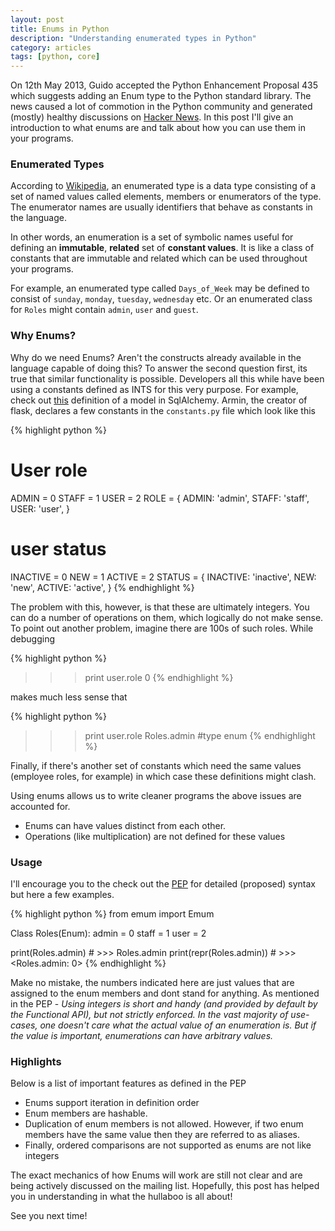 ```yaml
---
layout: post
title: Enums in Python 
description: "Understanding enumerated types in Python"
category: articles
tags: [python, core]
---
```


On 12th May 2013, Guido accepted the Python Enhancement Proposal 435 which suggests adding an Enum type to the Python standard library. The news caused a lot of commotion in the Python community and generated (mostly) healthy discussions on [Hacker News](https://news.ycombinator.com/item?id=5685903). In this post I'll give an introduction to what enums are and talk about how you can use them in your programs. 

### Enumerated Types
According to [Wikipedia](http://en.wikipedia.org/wiki/Enumerated_type), an enumerated type is a data type consisting of a set of named values called elements, members or enumerators of the type. The enumerator names are usually identifiers that behave as constants in the language.

In other words, an enumeration is a set of symbolic names useful for
defining an **immutable**, **related** set of **constant values**. It is like a class of constants that are immutable and related which can be used throughout your programs.

For example, an enumerated type called `Days_of_Week` may be defined to consist of `sunday`, `monday`, `tuesday`, `wednesday` etc. Or an enumerated class for `Roles` might contain `admin`, `user` and `guest`.

### Why Enums?
Why do we need Enums? Aren't the constructs already available in the
language capable of doing this? To answer the second question first, its true that similar functionality is possible. Developers all this while have been using a constants defined as INTS for this very purpose.  For example, check out [this](https://github.com/mitsuhiko/flask/wiki/Large-app-how-to#first-model-and-its-constants-file) definition of a model in SqlAlchemy. 
Armin, the creator of flask, declares a few constants in the `constants.py` file which look like this

{% highlight python %}
# User role
ADMIN = 0
STAFF = 1
USER = 2
ROLE = {
  ADMIN: 'admin',
  STAFF: 'staff',
  USER: 'user',
}

# user status
INACTIVE = 0
NEW = 1
ACTIVE = 2
STATUS = {
  INACTIVE: 'inactive',
  NEW: 'new',
  ACTIVE: 'active',
} 
{% endhighlight %}

The problem with this, however, is that these are ultimately integers. You can do a number of operations on them, which logically do not make sense. To point out another problem, imagine there are 100s of such roles. While debugging 

{% highlight python %}
>>> print user.role
0
{% endhighlight %}

makes much less sense that 

{% highlight python %}
>>> print user.role
Roles.admin #type enum
{% endhighlight %}

Finally, if there's another set of constants which need the same values
(employee roles, for example) in which case these definitions might clash. 

Using enums allows us to write cleaner programs the above issues are
accounted for. 
- Enums can have values distinct from each other.
- Operations (like multiplication) are not defined for these values


### Usage
I'll encourage you to the check out the [PEP](http://www.python.org/dev/peps/pep-0435/) for detailed (proposed) syntax but here a few examples. 

{% highlight python %}
from emum import Emum
 
Class Roles(Enum):
  admin = 0
  staff = 1
  user = 2

print(Roles.admin)               # >>> Roles.admin
print(repr(Roles.admin))         # >>> <Roles.admin: 0>
{% endhighlight %}

Make no mistake, the numbers indicated here are just values that are
assigned to the enum members and dont stand for anything. As mentioned in the PEP - 
*Using integers is short and handy (and provided by default by the Functional API), but not strictly enforced. In the vast majority of use-cases, one doesn't care what the actual value of an enumeration is. But if the value is important, enumerations can have arbitrary values.*

### Highlights
Below is a list of important features as defined in the PEP
- Enums support iteration in definition order 
- Enum members are hashable.
- Duplication of enum members is not allowed. However, if two enum members have the same value then they are referred to as aliases.
- Finally, ordered comparisons are not supported as enums are not like
  integers

The exact mechanics of how Enums will work are still not clear and are being
actively discussed on the mailing list. Hopefully, this post has helped you in
understanding in what the hullaboo is all about!

See you next time!
